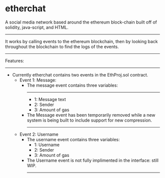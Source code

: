 # etherchat
A social media network based around the ethereum block-chain built off of solidity, java-script, and HTML. <br /><hr>

It works by calling events to the ethereum blockchain, then by looking back throughout the blockchain to find the logs of the events. <br /><hr>

Features:  <br /><hr>
  - Currently etherchat contains two events in the EthProj.sol contract. <br />
    - Event 1: Message: <br />
      - The message event contains three variables: <br /><hr>
        - 1: Message text <br />
        - 2: Sender <br />
        - 3: Amount of gas <br />
      - The Message event has been temporarily removed while a new system is being built to include support for new compression. <br /><hr>
    - Event 2: Username <br />
      - The username event contains three variables: <br />
        - 1: Username <br />
        - 2: Sender <br />
        - 3: Amount of gas <br />
       - The Username event is not fully implimented in the interface: still WIP. <br /><hr>
